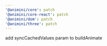 ```yaml
---
'@animini/core': patch
'@animini/core-react': patch
'@animini/dom': patch
'@animini/three': patch
---
```


add syncCachedValues param to buildAnimate
